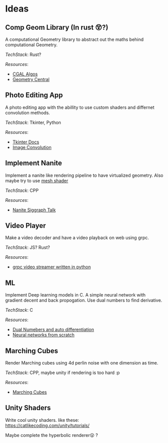 # Ideas

## Comp Geom Library (In rust :astonished:?)
A computational Geometry library to abstract out the maths behind computational Geometry.

*TechStack*: Rust?

*Resources*: 
- [CGAL Algos](https://doc.cgal.org/latest/Manual/packages.html#PartAlgebraicFoundations)
- [Geometry Central](https://geometry-central.net/)

## Photo Editing App
A photo editing app with the abillity to use custom shaders and differnet convolution methods.

*TechStack*: Tkinter, Python

*Resources*:
- [Tkinter Docs](https://docs.python.org/3/library/tkinter.html)
- [Image Convolution](https://en.wikipedia.org/wiki/Kernel_(image_processing))

## Implement Nanite
Implement a nanite like rendering pipeline to have virtualized geometry. Also maybe try to use [mesh shader](https://developer.nvidia.com/blog/introduction-turing-mesh-shaders/)

*TechStack*: CPP

*Resources*:
- [Nanite Siggraph Talk](https://www.google.com/url?sa=t&source=web&rct=j&url=https://advances.realtimerendering.com/s2021/Karis_Nanite_SIGGRAPH_Advances_2021_final.pdf&ved=2ahUKEwiR85Shh4T9AhVy7jgGHeSMBzsQFnoECA4QAQ&usg=AOvVaw1t9osHg7pHvsZLp79GjKCi)

## Video Player
Make a video decoder and have a video playback on web using grpc.

*TechStack*: JS? Rust?

*Resources*: 
- [grpc video streamer written in python](https://github.com/Nirvan101/GRPC-Video-streaming)

## ML
Implement Deep learning models in C. A simple neural network with gradient decent and back propogation. Use dual numbers to find derivative.

*TechStack*: C

*Resources*:
- [Dual Numebers and auto differentiation](https://blog.demofox.org/2014/12/30/dual-numbers-automatic-differentiation/)
- [Neural networks from scratch](https://towardsdatascience.com/math-neural-network-from-scratch-in-python-d6da9f29ce65)

## Marching Cubes
Render Marching cubes using 4d perlin noise with one dimension as time.

*TechStack*: CPP, maybe unity if rendering is too hard :p

*Resources*: 
- [Marching Cubes](https://graphics.stanford.edu/~mdfisher/MarchingCubes.html)

## Unity Shaders
Write cool unity shaders. like these: https://catlikecoding.com/unity/tutorials/

Maybe complete the hyperbolic renderer😲 ?
